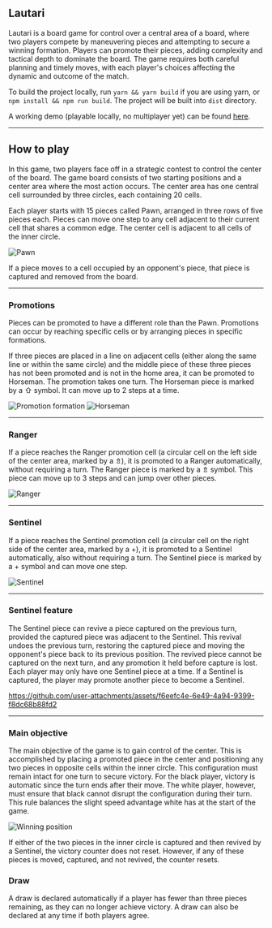 ## Lautari

Lautari is a board game for control over a central area of a board, where two players compete by maneuvering pieces and attempting to secure a winning formation. Players can promote their pieces, adding complexity and tactical depth to dominate the board. The game requires both careful planning and timely moves, with each player's choices affecting the dynamic and outcome of the match.

To build the project locally, run `yarn && yarn build` if you are using yarn, or `npm install && npm run build`. The project will be built into `dist` directory.

A working demo (playable locally, no multiplayer yet) can be found [here](https://ivanovsaleksejs.github.io/lautari/).

---

## How to play

In this game, two players face off in a strategic contest to control the center of the board. The game board consists of two starting positions and a center area where the most action occurs. The center area has one central cell surrounded by three circles, each containing 20 cells.

Each player starts with 15 pieces called Pawn, arranged in three rows of five pieces each. Pieces can move one step to any cell adjacent to their current cell that shares a common edge. The center cell is adjacent to all cells of the inner circle.

![Pawn](src/images/pawn.png)

If a piece moves to a cell occupied by an opponent's piece, that piece is captured and removed from the board.

---

### Promotions

Pieces can be promoted to have a different role than the Pawn. Promotions can occur by reaching specific cells or by arranging pieces in specific formations.

If three pieces are placed in a line on adjacent cells (either along the same line or within the same circle) and the middle piece of these three pieces has not been promoted and is not in the home area, it can be promoted to Horseman. The promotion takes one turn. The Horseman piece is marked by a ⇧ symbol. It can move up to 2 steps at a time.

![Promotion formation](src/images/promotion.png) ![Horseman](src/images/horseman.png)

---

### Ranger

If a piece reaches the Ranger promotion cell (a circular cell on the left side of the center area, marked by a ⇯), it is promoted to a Ranger automatically, without requiring a turn. The Ranger piece is marked by a ⇯ symbol. This piece can move up to 3 steps and can jump over other pieces.

![Ranger](src/images/ranger.png)

---

### Sentinel

If a piece reaches the Sentinel promotion cell (a circular cell on the right side of the center area, marked by a +), it is promoted to a Sentinel automatically, also without requiring a turn. The Sentinel piece is marked by a + symbol and can move one step.

![Sentinel](src/images/sentinel.png)

---

### Sentinel feature

The Sentinel piece can revive a piece captured on the previous turn, provided the captured piece was adjacent to the Sentinel. This revival undoes the previous turn, restoring the captured piece and moving the opponent's piece back to its previous position. The revived piece cannot be captured on the next turn, and any promotion it held before capture is lost. Each player may only have one Sentinel piece at a time. If a Sentinel is captured, the player may promote another piece to become a Sentinel.

https://github.com/user-attachments/assets/f6eefc4e-6e49-4a94-9399-f8dc68b88fd2

---

### Main objective

The main objective of the game is to gain control of the center. This is accomplished by placing a promoted piece in the center and positioning any two pieces in opposite cells within the inner circle. This configuration must remain intact for one turn to secure victory. For the black player, victory is automatic since the turn ends after their move. The white player, however, must ensure that black cannot disrupt the configuration during their turn. This rule balances the slight speed advantage white has at the start of the game.

![Winning position](src/images/winning.png)

If either of the two pieces in the inner circle is captured and then revived by a Sentinel, the victory counter does not reset. However, if any of these pieces is moved, captured, and not revived, the counter resets.

### Draw

A draw is declared automatically if a player has fewer than three pieces remaining, as they can no longer achieve victory. A draw can also be declared at any time if both players agree.